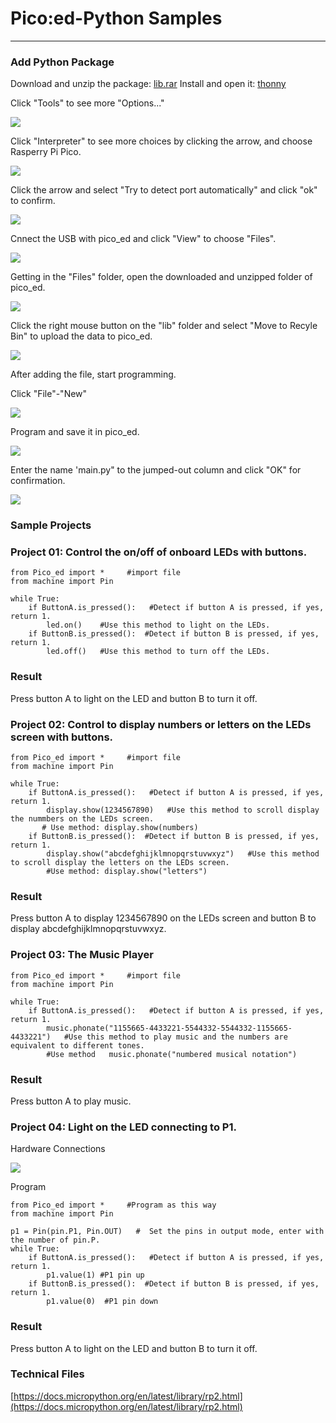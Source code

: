 # Pico:ed-Python Samples



---


### Add Python Package 
Download and unzip the package: [lib.rar](https://github.com/elecfreaks/pico_ed/archive/refs/heads/master.zip)
Install and open it: [thonny](https://github.com/thonny/thonny/releases/download/v3.3.13/thonny-3.3.13.exe)

Click "Tools" to see more "Options..." 

![](./images/pico-ed-py-01.png)

Click "Interpreter" to see more choices by clicking the arrow, and choose Rasperry Pi Pico. 

![](./images/pico-ed-py-02.png)

Click the arrow and select "Try to detect port automatically" and click "ok" to confirm. 

![](./images/pico-ed-py-03.png)

Cnnect the USB with pico_ed and click "View" to choose "Files".

![](./images/pico-ed-py-04.png)

Getting in the "Files" folder, open the downloaded and unzipped folder of pico_ed. 

![](./images/pico-ed-py-05.png)

Click the right mouse button on the "lib" folder and select "Move to Recyle Bin" to upload the data to pico_ed.

![](./images/pico-ed-py-06.png)

After adding the file, start programming. 

Click "File"-"New"

![](./images/pico-ed-py-07.png)

Program and save it in pico_ed.

![](./images/pico-ed-py-08.png)

Enter the name 'main.py" to the jumped-out column and click "OK" for confirmation. 

![](./images/pico-ed-py-09.png)

### Sample Projects
### Project 01: Control the on/off of onboard LEDs with buttons.    
```
from Pico_ed import *     #import file
from machine import Pin

while True:   
    if ButtonA.is_pressed():   #Detect if button A is pressed, if yes, return 1. 
        led.on()    #Use this method to light on the LEDs. 
    if ButtonB.is_pressed():  #Detect if button B is pressed, if yes, return 1. 
        led.off()   #Use this method to turn off the LEDs.

```
### Result
Press button A to light on the LED and button B to turn it off. 

### Project 02: Control to display numbers or letters on the LEDs screen with buttons. 
```
from Pico_ed import *     #import file
from machine import Pin

while True:   
    if ButtonA.is_pressed():   #Detect if button A is pressed, if yes, return 1. 
        display.show(1234567890)   #Use this method to scroll display the nummbers on the LEDs screen. 
       # Use method: display.show(numbers)
    if ButtonB.is_pressed():  #Detect if button B is pressed, if yes, return 1. 
        display.show("abcdefghijklmnopqrstuvwxyz")   #Use this method to scroll display the letters on the LEDs screen. 
        #Use method: display.show("letters")
```
### Result
Press button A to display  1234567890 on the LEDs screen and button B to display abcdefghijklmnopqrstuvwxyz. 

### Project 03: The Music Player 
```
from Pico_ed import *     #import file
from machine import Pin

while True:   
    if ButtonA.is_pressed():   #Detect if button A is pressed, if yes, return 1. 
        music.phonate("1155665-4433221-5544332-5544332-1155665-4433221")   #Use this method to play music and the numbers are equivalent to different tones. 
        #Use method   music.phonate("numbered musical notation")
```
### Result
Press button A to play music. 

### Project 04: Light on the LED connecting to P1. 

Hardware Connections

![](./images/pico-ed-py-10.png)

Program

```
from Pico_ed import *     #Program as this way
from machine import Pin

p1 = Pin(pin.P1, Pin.OUT)   #  Set the pins in output mode, enter with the number of pin.P. 
while True:   
    if ButtonA.is_pressed():   #Detect if button A is pressed, if yes, return 1.
        p1.value(1) #P1 pin up 
    if ButtonB.is_pressed():  #Detect if button B is pressed, if yes, return 1. 
        p1.value(0)  #P1 pin down
```

### Result 
Press button A to light on the LED and button B to turn it off. 

### Technical Files
[https://docs.micropython.org/en/latest/library/rp2.html](https://docs.micropython.org/en/latest/library/rp2.html)

